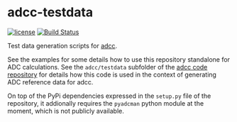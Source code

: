 # adcc-testdata
[![license](https://img.shields.io/github/license/adc-connect/adcc-testdata.svg?maxAge=2592000)](https://github.com/adc-connect/adcc-testdata/blob/master/LICENSE)
[![Build Status](https://travis-ci.com/adc-connect/adcc-testdata.svg?branch=master)](https://travis-ci.com/adc-connect/adcc-testdata)


Test data generation scripts for [adcc](https://adc-connect.org).

See the examples for some details how to use this repository standalone
for ADC calculations. See the `adcc/testdata` subfolder of the
[adcc code repository](https://code.adc-connect.org) for details how
this code is used in the context of generating ADC reference data for adcc.

On top of the PyPi dependencies expressed in the `setup.py` file
of the repository, it addionally requires the `pyadcman` python module
at the moment, which is not publicly available.
